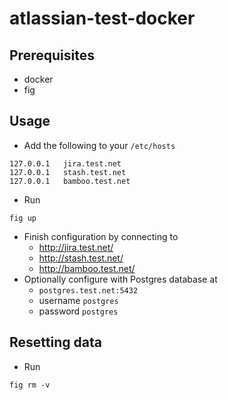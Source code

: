 # atlassian-test-docker

## Prerequisites

- docker
- fig

## Usage

- Add the following to your `/etc/hosts`

```
127.0.0.1   jira.test.net
127.0.0.1   stash.test.net
127.0.0.1   bamboo.test.net
```

- Run 

```
fig up
```

- Finish configuration by connecting to
  - http://jira.test.net/
  - http://stash.test.net/
  - http://bamboo.test.net/
- Optionally configure with Postgres database at
  - `postgres.test.net:5432`
  - username `postgres`
  - password `postgres`

## Resetting data

- Run

```
fig rm -v
```
